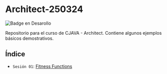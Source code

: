 # Architect-250324
![Badge en Desarollo](https://img.shields.io/badge/STATUS-EN%20DESAROLLO-green)

Repositorio para el curso de CJAVA - Architect. Contiene algunos ejemplos básicos demostrativos.


## Índice
- `Sesión 01`: [Fitness Functions](/fitnessFunctions/)